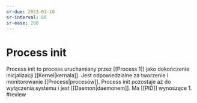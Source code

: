 ```yaml
---
sr-due: 2023-01-10
sr-interval: 60
sr-ease: 260
---
```


# Process init
Process init to process uruchamiany przez [[Process 1]] jako dokończenie inicjalizacji [[Kernel|kernala]].
Jest odpowiedzialne za tworzenie i monitorowanie [[Process|procesów]]. Process init pozostaje aż do wyłączenia systemu i jest [[Daemon|daemonem]]. Ma [[PID]] wynoszące 1.
#review